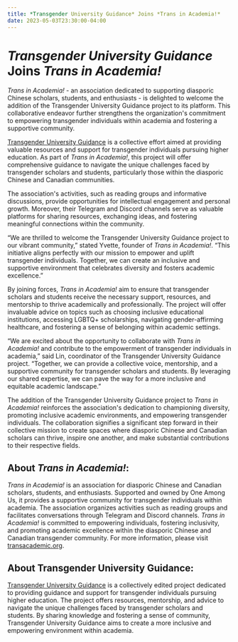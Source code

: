 ```yaml
---
title: *Transgender University Guidance* Joins *Trans in Academia!*
date: 2023-05-03T23:30:00-04:00
---
```


# *Transgender University Guidance* Joins *Trans in Academia!*

*Trans in Academia!* - an association dedicated to supporting diasporic Chinese scholars, students, and enthusiasts - is delighted to welcome the addition of the Transgender University Guidance project to its platform. This collaborative endeavor further strengthens the organization's commitment to empowering transgender individuals within academia and fostering a supportive community.

[Transgender University Guidance](https://uniguide.transacademic.org/) is a collective effort aimed at providing valuable resources and support for transgender individuals pursuing higher education. As part of *Trans in Academia!*, this project will offer comprehensive guidance to navigate the unique challenges faced by transgender scholars and students, particularly those within the diasporic Chinese and Canadian communities.

The association's activities, such as reading groups and informative discussions, provide opportunities for intellectual engagement and personal growth. Moreover, their Telegram and Discord channels serve as valuable platforms for sharing resources, exchanging ideas, and fostering meaningful connections within the community.

“We are thrilled to welcome the Transgender University Guidance project to our vibrant community,” stated Yvette, founder of *Trans in Academia!*. “This initiative aligns perfectly with our mission to empower and uplift transgender individuals. Together, we can create an inclusive and supportive environment that celebrates diversity and fosters academic excellence.”

By joining forces, *Trans in Academia!* aim to ensure that transgender scholars and students receive the necessary support, resources, and mentorship to thrive academically and professionally. The project will offer invaluable advice on topics such as choosing inclusive educational institutions, accessing LGBTQ+ scholarships, navigating gender-affirming healthcare, and fostering a sense of belonging within academic settings.

“We are excited about the opportunity to collaborate with *Trans in Academia!* and contribute to the empowerment of transgender individuals in academia,” said Lin, coordinator of the Transgender University Guidance project. “Together, we can provide a collective voice, mentorship, and a supportive community for transgender scholars and students. By leveraging our shared expertise, we can pave the way for a more inclusive and equitable academic landscape.”

The addition of the Transgender University Guidance project to *Trans in Academia!* reinforces the association's dedication to championing diversity, promoting inclusive academic environments, and empowering transgender individuals. The collaboration signifies a significant step forward in their collective mission to create spaces where diasporic Chinese and Canadian scholars can thrive, inspire one another, and make substantial contributions to their respective fields.


## About *Trans in Academia!*:

*Trans in Academia!* is an association for diasporic Chinese and Canadian scholars, students, and enthusiasts. Supported and owned by One Among Us, it provides a supportive community for transgender individuals within academia. The association organizes activities such as reading groups and facilitates conversations through Telegram and Discord channels. *Trans in Academia!* is committed to empowering individuals, fostering inclusivity, and promoting academic excellence within the diasporic Chinese and Canadian transgender community. For more information, please visit [transacademic.org](https://transacademic.org).

## About Transgender University Guidance:

[Transgender University Guidance](https://uniguide.transacademic.org/) is a collectively edited project dedicated to providing guidance and support for transgender individuals pursuing higher education. The project offers resources, mentorship, and advice to navigate the unique challenges faced by transgender scholars and students. By sharing knowledge and fostering a sense of community, Transgender University Guidance aims to create a more inclusive and empowering environment within academia.

